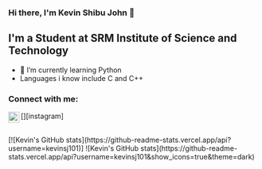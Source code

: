 ### Hi there, I'm Kevin Shibu John 👋 

## I'm a Student at SRM Institute of Science and Technology

- 🌱 I’m currently learning Python
- Languages i know include C and C++

### Connect with me:
[<img align="left" alt="codeSTACKr | Instagram" width="22px" src="https://cdn.jsdelivr.net/npm/simple-icons@v3/icons/instagram.svg" />][instagram]

<br />
[![Kevin's GitHub stats](https://github-readme-stats.vercel.app/api?username=kevinsj101)]
![Kevin's GitHub stats](https://github-readme-stats.vercel.app/api?username=kevinsj101&show_icons=true&theme=dark)
